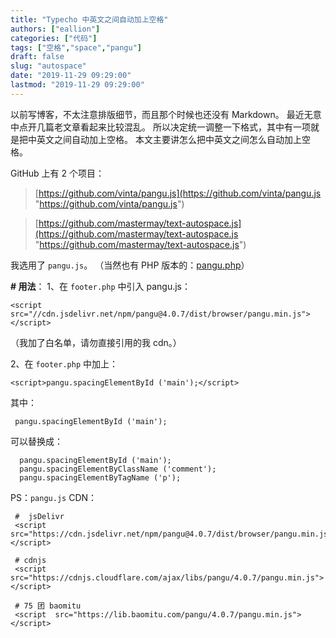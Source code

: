 ```yaml
---
title: "Typecho 中英文之间自动加上空格"
authors: ["eallion"]
categories: ["代码"]
tags: ["空格","space","pangu"]
draft: false
slug: "autospace"
date: "2019-11-29 09:29:00"
lastmod: "2019-11-29 09:29:00"
---
```


以前写博客，不太注意排版细节，而且那个时候也还没有 Markdown。
最近无意中点开几篇老文章看起来比较混乱。
所以决定统一调整一下格式，其中有一项就是把中英文之间自动加上空格。
本文主要讲怎么把中英文之间怎么自动加上空格。

GitHub 上有 2 个项目：
> [https://github.com/vinta/pangu.js](https://github.com/vinta/pangu.js "https://github.com/vinta/pangu.js")  

>[https://github.com/mastermay/text-autospace.js](https://github.com/mastermay/text-autospace.js "https://github.com/mastermay/text-autospace.js")

我选用了 `pangu.js`。
（当然也有 PHP 版本的：[pangu.php](https://github.com/linclancey/pangu.php)）

**# 用法**：
1、在 `footer.php` 中引入 pangu.js：

```
<script src="//cdn.jsdelivr.net/npm/pangu@4.0.7/dist/browser/pangu.min.js"></script>
```

（我加了白名单，请勿直接引用的我 cdn。）

2、在 `footer.php` 中加上：

```
<script>pangu.spacingElementById ('main');</script>
```

其中：

```
 pangu.spacingElementById ('main');
```

可以替换成：

```
  pangu.spacingElementById ('main');
  pangu.spacingElementByClassName ('comment');
  pangu.spacingElementByTagName ('p');
```

PS：`pangu.js` CDN：

```
 #  jsDelivr
 <script src="https://cdn.jsdelivr.net/npm/pangu@4.0.7/dist/browser/pangu.min.js"></script>
 
 # cdnjs
 <script src="https://cdnjs.cloudflare.com/ajax/libs/pangu/4.0.7/pangu.min.js"></script>
 
 # 75 团 baomitu
 <script  src="https://lib.baomitu.com/pangu/4.0.7/pangu.min.js"></script>
 ```
